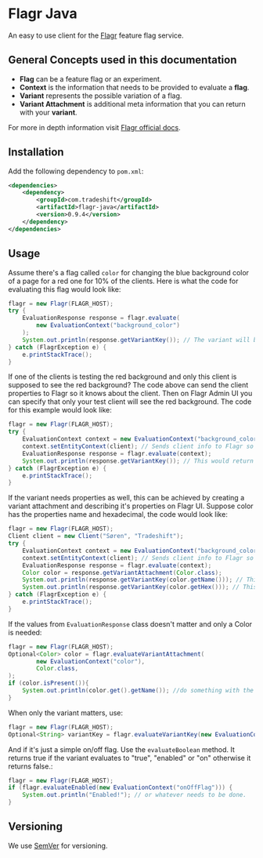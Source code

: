 # Flagr Java

An easy to use client for the [Flagr](https://checkr.github.io/flagr) feature flag service.

## General Concepts used in this documentation
 * **Flag** can be a feature flag or an experiment.
 * **Context** is the information that needs to be provided to evaluate a **flag**.
 * **Variant** represents the possible variation of a flag.
 * **Variant Attachment**  is additional meta information that you can return with your **variant**.

For more in depth information visit [Flagr official docs](https://checkr.github.io/flagr/#/home).

## Installation

Add the following dependency to `pom.xml`:
```xml
<dependencies>
    <dependency>
        <groupId>com.tradeshift</groupId>
        <artifactId>flagr-java</artifactId>
        <version>0.9.4</version>
    </dependency>
</dependencies>
```

## Usage

Assume there's a flag called `color` for changing the blue background color of a page for a red one for 10% of the clients. Here is what the code for evaluating this flag would look like:

````java
flagr = new Flagr(FLAGR_HOST);
try {
    EvaluationResponse response = flagr.evaluate(
        new EvaluationContext("background_color")
    );
    System.out.println(response.getVariantKey()); // The variant will be red for 10% of evaluations
} catch (FlagrException e) {
    e.printStackTrace();
}
````

If one of the clients is testing the red background and only this client is supposed to see the red background?
The code above can send the client properties to Flagr so it knows about the client. Then on Flagr Admin UI you can specify that only your test client will see the red background.
The code for this example would look like:
````java
flagr = new Flagr(FLAGR_HOST);
try {
    EvaluationContext context = new EvaluationContext("background_color");
    context.setEntityContext(client); // Sends client info to Flagr so you can filter by one of it's properties on the UI.
    EvaluationResponse response = flagr.evaluate(context);
    System.out.println(response.getVariantKey()); // This would return red for the client(s) you select on Flagr UI.
} catch (FlagrException e) {
    e.printStackTrace();
}
````

If the variant needs properties as well, this can be achieved by creating
a variant attachment and describing it's properties on Flagr UI. Suppose
color has the properties name and hexadecimal, the code would look like:
````java
flagr = new Flagr(FLAGR_HOST);
Client client = new Client("Søren", "Tradeshift");
try {
    EvaluationContext context = new EvaluationContext("background_color");
    context.setEntityContext(client); // Sends client info to Flagr so you can filter by one of it's properties on the UI.
    EvaluationResponse response = flagr.evaluate(context);
    Color color = response.getVariantAttachment(Color.class);
    System.out.println(response.getVariantKey(color.getName())); // This would return red for the client(s) you select on Flagr UI.
    System.out.println(response.getVariantKey(color.getHex())); // This would return #FF0000 for example.
} catch (FlagrException e) {
    e.printStackTrace();
}
````

If the values from `EvaluationResponse` class doesn't matter and only a Color is needed:
````java
flagr = new Flagr(FLAGR_HOST);
Optional<Color> color = flagr.evaluateVariantAttachment(
        new EvaluationContext("color"),
        Color.class,
);
if (color.isPresent()){
    System.out.println(color.get().getName()); //do something with the color
}
````

When only the variant matters, use:
````java
flagr = new Flagr(FLAGR_HOST);
Optional<String> variantKey = flagr.evaluateVariantKey(new EvaluationContext("myflag")));
````

And if it's just a simple on/off flag. Use the `evaluateBoolean` method. 
It returns true if the variant evaluates to "true", "enabled" or "on" otherwise it returns false.:
````java
flagr = new Flagr(FLAGR_HOST);
if (flagr.evaluateEnabled(new EvaluationContext("onOffFlag"))) {
    System.out.println("Enabled!"); // or whatever needs to be done.
}
````

## Versioning

We use [SemVer](http://semver.org/) for versioning.
